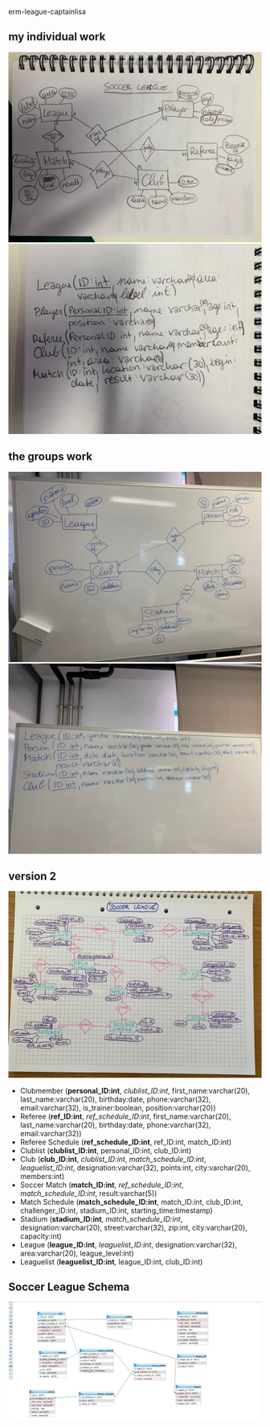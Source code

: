erm-league-captainlisa

## my individual work
![er-model](erm.jpeg)
![textual presentation](textualpresentation.jpeg)

## the groups work

![er-model teamwork](erm_group.jpeg)
![textual presentation teamwork](text_group.jpeg)

## version 2

![league vers.2](soccerLeague2.jpeg)

* Clubmember (**personal_ID:int**, *clublist_ID:int*, first_name:varchar(20), last_name:varchar(20), birthday:date, phone:varchar(32), email:varchar(32), is_trainer:boolean, position:varchar(20))
* Referee (**ref_ID:int**, *ref_schedule_ID:int*, first_name:varchar(20), last_name:varchar(20), birthday:date, phone:varchar(32), email:varchar(32))
* Referee Schedule (**ref_schedule_ID:int**, ref_ID:int, match_ID:int)
* Clublist (**clublist_ID:int**, personal_ID:int, club_ID:int)
* Club (**club_ID:int**, *clublist_ID:int*, *match_schedule_ID:int*, *leaguelist_ID:int*, designation:varchar(32), points:int, city:varchar(20), members:int)
* Soccer Match (**match_ID:int**, *ref_schedule_ID:int*, *match_schedule_ID:int*, result:varchar(5))
* Match Schedule (**match_schedule_ID:int**, match_ID:int, club_ID:int, challenger_ID:int, stadium_ID:int, starting_time:timestamp)
* Stadium (**stadium_ID:int**, *match_schedule_ID:int*, designation:varchar(20), street:varchar(32), zip:int, city:varchar(20), capacity:int)
* League (**league_ID:int**, *leaguelist_ID:int*, designation:varchar(32), area:varchar(20), league_level:int)
* Leaguelist (**leaguelist_ID:int**, league_ID:int, club_ID:int)

## Soccer League Schema

![Soccer League](soccerLeague_schema.jpg)